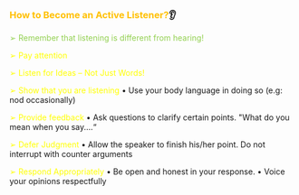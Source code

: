 ### <font color="#ffc000">How to Become an Active Listener?</font>👂 

<font color="#92d050">➢ Remember that listening is different from hearing! </font>

<font color="#ffff00">➢ Pay attention </font>

<font color="#ffff00">➢ Listen for Ideas – Not Just Words! </font>

<font color="#ffff00">➢ Show that you are listening </font>
	• Use your body language in doing so (e.g: nod occasionally)

<font color="#ffff00">➢ Provide feedback </font>
	• Ask questions to clarify certain points. "What do you mean when you say....“

<font color="#ffff00">➢ Defer Judgment </font>
	• Allow the speaker to finish his/her point. Do not interrupt with counter arguments

<font color="#ffff00">➢ Respond Appropriately </font>
	• Be open and honest in your response. 
	• Voice your opinions respectfully

